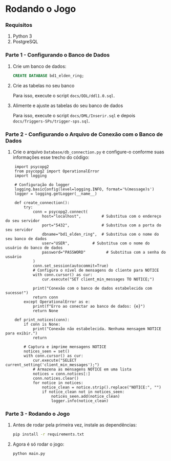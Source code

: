 # Rodando o Jogo

### Requisitos

1. Python 3
2. PostgreSQL

### Parte 1 - Configurando o Banco de Dados

1. Crie um banco de dados:

    ```sql
    CREATE DATABASE bd1_elden_ring;
    ```

2. Crie as tabelas no seu banco

    Para isso, execute o script `docs/DDL/ddl1.0.sql`.

3. Alimente e ajuste as tabelas do seu banco de dados

    Para isso, execute o script `docs/DML/Inserir.sql` e depois  `docs/Triggers-SPs/trigger-sps.sql`.

### Parte 2 - Configurando o Arquivo de Conexão com o Banco de Dados

1. Crie o arquivo `Database/db_connection.py` e configure-o conforme suas informações esse trecho do código:


```
    import psycopg2
    from psycopg2 import OperationalError
    import logging

    # Configuração do logger
    logging.basicConfig(level=logging.INFO, format='%(message)s')
    logger = logging.getLogger(__name__)

    def create_connection():
        try:
            conn = psycopg2.connect(
                host="localhost",         # Substitua com o endereço do seu servidor
                port="5432",              # Substitua com a porta do seu servidor
                dbname="bd1_elden_ring",  # Substitua com o nome do seu banco de dados
                user="USER",          # Substitua com o nome do usuário do banco de dados
                password="PASSWORD"         # Substitua com a senha do usuário
            )
            conn.set_session(autocommit=True)
            # Configura o nível de mensagens do cliente para NOTICE
            with conn.cursor() as cur:
                cur.execute("SET client_min_messages TO NOTICE;")
            
            print("Conexão com o banco de dados estabelecida com sucesso!")
            return conn
        except OperationalError as e:
            print(f"Erro ao conectar ao banco de dados: {e}")
            return None

    def print_notices(conn):
        if conn is None:
            print("Conexão não estabelecida. Nenhuma mensagem NOTICE para exibir.")
            return
        
        # Captura e imprime mensagens NOTICE
        notices_seen = set()
        with conn.cursor() as cur:
            cur.execute("SELECT current_setting('client_min_messages');")
            # Armazena as mensagens NOTICE em uma lista
            notices = conn.notices[:]
            conn.notices.clear()
            for notice in notices:
                notice_clean = notice.strip().replace("NOTICE:", "")
                if notice_clean not in notices_seen:
                    notices_seen.add(notice_clean)
                    logger.info(notice_clean)
```

### Parte 3 - Rodando o Jogo

1. Antes de rodar pela primeira vez, instale as dependências:

    ```bash
    pip install -r requirements.txt
    ```

2. Agora é só rodar o jogo:

    ```bash
    python main.py
    ```
